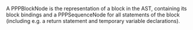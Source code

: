 A PPPBlockNode is the representation of a block in the AST, containing its block bindings and a PPPSequenceNode for all statements of the block (including e.g. a return statement and temporary variable declarations).